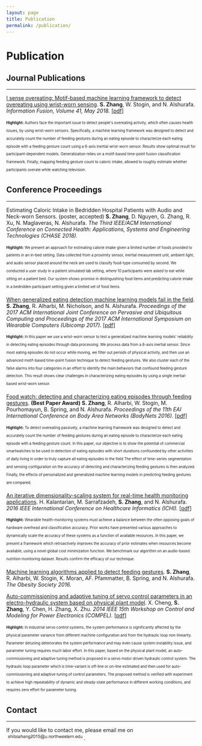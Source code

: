 ```yaml
---
layout: page
title: Publication
permalink: /publication/
---
```



# Publication


## Journal Publications
---

[I sense overeating: Motif-based machine learning framework to detect overeating using wrist-worn sensing][1]. 
**S. Zhang**, W. Stogin, and N. Alshurafa. *Information Fusion, Volume 41, May 2018.* <a href="../assets/pdfs/isenseovereating.pdf">[pdf]</a>


<sub><sup>**Highlight:** Authors face the important issue to detect people's overeating activity, which often causes health issues, by using wrist-worn sensors. Specifically, a machine learning framework was designed to detect and accurately count the number of feeding gestures during an eating episode to characterize each eating episode with a feeding gesture count using a 6-axis inertial wrist-worn sensor. Results show optimal result for participant-dependent models. Generalization relies on a motif-based time-point fusion classification framework. Finally, mapping feeding gesture count to caloric intake, allowed to roughly estimate whether participants overate while watching television.</sup></sub>



## Conference Proceedings
---

Estimating Caloric Intake in Bedridden Hospital Patients with Audio and Neck-worn Sensors. (poster, accepted)
**S. Zhang**, D. Nguyen, G. Zhang, R. Xu, N. Maglaveras, N. Alshurafa. *The Third IEEE/ACM International Conference on Connected Health: Applications, Systems and Engineering Technologies (CHASE 2018).*
<!-- Proceedings of the 2017 ACM International Joint Conference on Pervasive and Ubiquitous Computing and Proceedings of the 2017 ACM International Symposium on Wearable Computers, Pages 613-622. -->

<sub><sup>**Highlight:** We present an approach for estimating calorie intake given a limited number of foods provided to patients in an in-bed setting. Data collected from a proximity sensor, inertial measurement unit, ambient light, and audio sensor placed around the neck are used to classify food-type consumed by second. We conducted a user study in a patient simulated lab setting, where 10 participants were asked to eat while sitting on a patient bed. Our system shows promise in distinguishing food items and predicting calorie intake in a bedridden participant setting given a limited set of food items.</sup></sub>



[When generalized eating detection machine learning models fail in the field][2].
**S. Zhang**, R. Alharbi, M. Nicholson, and N. Alshurafa. *Proceedings of the 2017 ACM International Joint Conference on Pervasive and Ubiquitous Computing and Proceedings of the 2017 ACM International Symposium on Wearable Computers (Ubicomp 2017).* <a href="../assets/pdfs/p613-zhang.pdf">[pdf]</a>
<!-- Proceedings of the 2017 ACM International Joint Conference on Pervasive and Ubiquitous Computing and Proceedings of the 2017 ACM International Symposium on Wearable Computers, Pages 613-622. -->

<sub><sup>**Highlight:** In this paper we use a wrist-worn sensor to test a generalized machine learning models' reliability in detecting eating episodes through data processing. We process data from a 6-axis inertial sensor. Since most eating episodes do not occur while moving, we filter out periods of physical activity, and then use an advanced motif-based time-point fusion technique to detect feeding gestures. We also cluster each of the false alarms into four categories in an effort to identify the main behaviors that confound feeding gesture detection. This result shows clear challenges in characterizing eating episodes by using a single inertial-based wrist-worn sensor.</sup></sub>


[Food watch: detecting and characterizing eating episodes through feeding gestures][3]. **(Best Paper Award)**
**S. Zhang**, R. Alharbi, W. Stogin, M. Pourhomayun, B. Spring, and N. Alshurafa. *Proceedings of the 11th EAI International Conference on Body Area Networks (BodyNets 2016).* <a href="../assets/pdfs/p91-zhang.pdf">[pdf]</a>
<!-- Proceedings of the 11th EAI International Conference on Body Area Networks
Pages 91-96  -->

<sub><sup>**Highlight:** To detect overeating passively, a machine learning framework was designed to detect and accurately count the number of feeding gestures during an eating episode to characterize each eating episode with a feeding gesture count. In this paper, our objective is to show the potential of commercial smartwatches to be used in detection of eating episodes with short durations confounded by other activities of daily living in order to truly capture all eating episodes in the field The effect of time-series segmentation and sensing configuration on the accuracy of detecting and characterizing feeding gestures is then analyzed. Finally, the effects of personalized and generalized machine learning models in predicting feeding gestures are compared.</sup></sub>



[An iterative dimensionality-scaling system for real-time health monitoring applications][5].
H. Kalantarian, M. Sarrafzadeh, **S. Zhang**, and N. Alshurafa. *2016 IEEE International Conference on Healthcare Informatics (ICHI).* <a href="../assets/pdfs/07776407.pdf">[pdf]</a>

<sub><sup>**Highlight:** Wearable health-monitoring systems must achieve a balance between the often opposing goals of hardware overhead and classification accuracy. Prior works have presented various approaches to dynamically scale the accuracy of these systems as a function of available resources. In this paper, we present a framework which retroactively improves the accuracy of prior estimates when resources become available, using a novel global cost minimization function. We benchmark our algorithm on an audio-based nutrition monitoring dataset. Results confirm the efficacy of our technique.</sup></sub>



[Machine learning algorithms applied to detect feeding gestures][4].
**S. Zhang**, R. Alharbi, W. Stogin, K. Moran, AF. Pfammatter, B. Spring, and N. Alshurafa. *The Obesity Society 2016.*



[Auto-commissioning and adaptive tuning of servo control parameters in an electro-hydraulic system based on physical plant model][6].
X. Cheng, **S. Zhang**, Y. Chen, H. Zhang, X. Zhu. *2014 IEEE 15th Workshop on Control and Modeling for Power Electronics (COMPEL).* <a href="../assets/pdfs/06877172.pdf">[pdf]</a>

<sub><sup>**Highlight:** In industrial servo control systems, the system performance is significantly affected by the physical parameter variance from different machine configuration and from the hydraulic loop non-linearity. Parameter detuning deteriorates the system performance and may even cause system instability issue, and parameter tuning requires much labor effort. In this paper, based on the physical plant model, an auto-commissioning and adaptive tuning method is proposed in a servo motor driven hydraulic control system. The hydraulic loop parameter which is time-variant is off-line or on-line estimated and then used for auto-commissioning and adaptive tuning of control parameters. The proposed method is verified with experiment to achieve high repeatability of dynamic and steady-state performance in different working conditions, and requires zero effort for parameter tuning.</sup></sub>



<!-- Study on controlling power quality based on thermodynamics modeling method for 6.3 kV power system -->


## Contact
---

If you would like to contact me, please email me on ![](/assets/images/email.png).


[1]: https://www.sciencedirect.com/science/article/pii/S1566253517304785
[2]: https://dl.acm.org/citation.cfm?id=3124409
[3]: https://dl.acm.org/citation.cfm?id=3068638
[4]: http://www.nalshurafa.com/assets/papers/49.pdf
[5]: https://ieeexplore.ieee.org/abstract/document/7776407/
[6]: https://ieeexplore.ieee.org/abstract/document/6877172/



